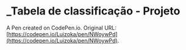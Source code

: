 # _Tabela de classificação - Projeto

A Pen created on CodePen.io. Original URL: [https://codepen.io/Luizoka/pen/NWoywPd](https://codepen.io/Luizoka/pen/NWoywPd).

